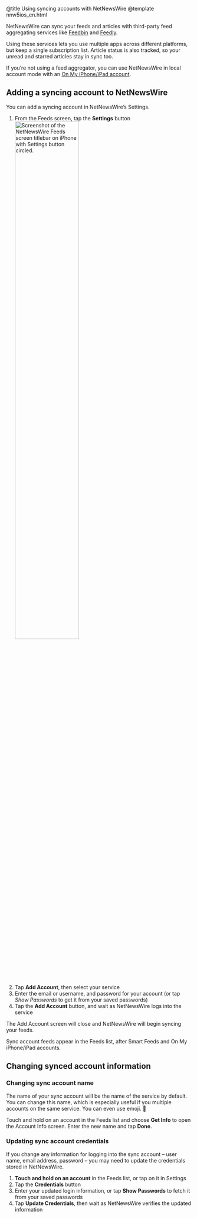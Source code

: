 @title Using syncing accounts with NetNewsWire
@template nnw5ios_en.html

NetNewsWire can sync your feeds and articles with third-party feed aggregating services like [Feedbin][] and [Feedly][].

Using these services lets you use multiple apps across different platforms, but keep a single subscription list. Article status is also tracked, so your unread and starred articles stay in sync too.

If you’re not using a feed aggregator, you can use NetNewsWire in local account mode with an [On My iPhone/iPad account](on-my-ios-device-account).

[feedbin]: https://feedbin.com/ "Feedbin"
[feedly]: https://feedly.com/i/welcome "Welcome to Feedly"



Adding a syncing account to NetNewsWire
---------------------------------------

You can add a syncing account in NetNewsWire’s Settings.

1. From the Feeds screen, tap the **Settings** button
<img src="../../../images/ios-en-settings_button.png"
     alt="Screenshot of the NetNewsWire Feeds screen titlebar on iPhone with Settings button circled."
     class="centeredImage lightBorder listImage"
     style="width: 60%;" />
2. Tap **Add Account**, then select your service
3. Enter the email or username, and password for your account (or tap *Show Passwords* to get it from your saved passwords)
4. Tap the **Add Account** button, and wait as NetNewsWire logs into the service

The Add Account screen will close and NetNewsWire will begin syncing your feeds.

Sync account feeds appear in the Feeds list, after Smart Feeds and On My iPhone/iPad accounts.


Changing synced account information
-----------------------------------

### Changing sync account name

The name of your sync account will be the name of the service by default. You can change this name, which is especially useful if you multiple accounts on the same service. You can even use emoji. 🐝

Touch and hold on an account in the Feeds list and choose **Get Info** to open the Account Info screen. Enter the new name and tap **Done**.


### Updating sync account credentials

If you change any information for logging into the sync account – user name, email address, password – you may need to update the credentials stored in NetNewsWire.

1. **Touch and hold on an account** in the Feeds list, or tap on it in Settings
2. Tap the **Credentials** button
3. Enter your updated login information, or tap **Show Passwords** to fetch it from your saved passwords
4. Tap **Update Credentials**, then wait as NetNewsWire verifies the updated information